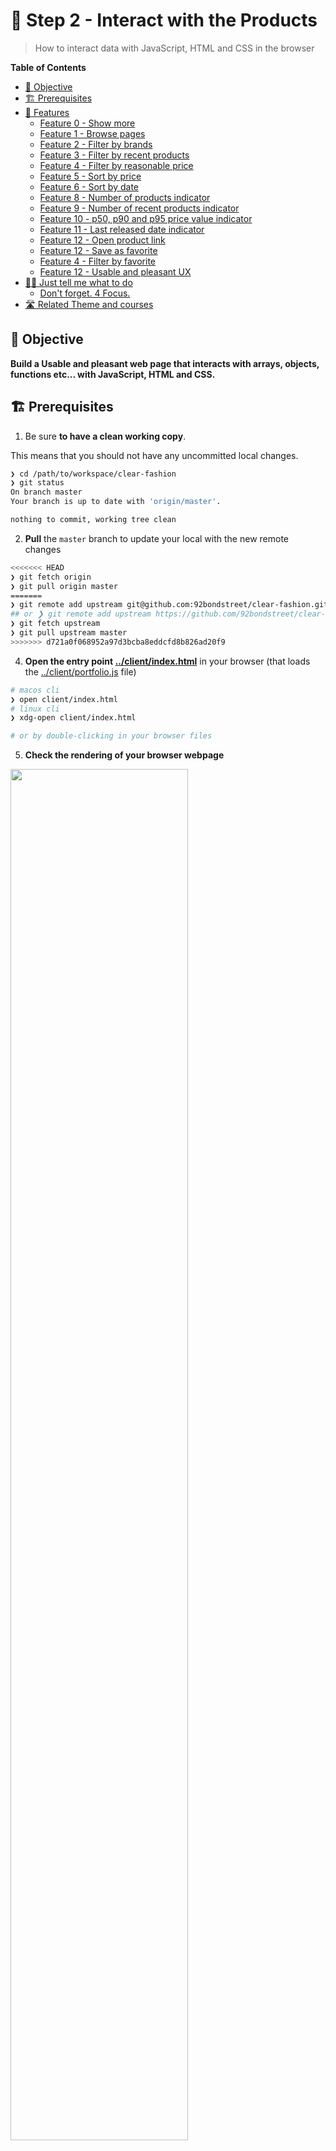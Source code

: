 # 👖 Step 2 - Interact with the Products

> How to interact data with JavaScript, HTML and CSS in the browser

<!-- START doctoc generated TOC please keep comment here to allow auto update -->
<!-- DON'T EDIT THIS SECTION, INSTEAD RE-RUN doctoc TO UPDATE -->
**Table of Contents**

- [🎯 Objective](#-objective)
- [🏗 Prerequisites](#%F0%9F%8F%97-prerequisites)
- [📱 Features](#-features)
  - [Feature 0 - Show more](#feature-0---show-more)
  - [Feature 1 - Browse pages](#feature-1---browse-pages)
  - [Feature 2 - Filter by brands](#feature-2---filter-by-brands)
  - [Feature 3 - Filter by recent products](#feature-3---filter-by-recent-products)
  - [Feature 4 - Filter by reasonable price](#feature-4---filter-by-reasonable-price)
  - [Feature 5 - Sort by price](#feature-5---sort-by-price)
  - [Feature 6 - Sort by date](#feature-6---sort-by-date)
  - [Feature 8 - Number of products indicator](#feature-8---number-of-products-indicator)
  - [Feature 9 - Number of recent products indicator](#feature-9---number-of-recent-products-indicator)
  - [Feature 10 - p50, p90 and p95 price value indicator](#feature-10---p50-p90-and-p95-price-value-indicator)
  - [Feature 11 - Last released date indicator](#feature-11---last-released-date-indicator)
  - [Feature 12 - Open product link](#feature-12---open-product-link)
  - [Feature 12 - Save as favorite](#feature-12---save-as-favorite)
  - [Feature 4 - Filter by favorite](#feature-4---filter-by-favorite)
  - [Feature 12 - Usable and pleasant UX](#feature-12---usable-and-pleasant-ux)
- [👩‍💻 Just tell me what to do](#%E2%80%8D-just-tell-me-what-to-do)
  - [Don't forget. 4 Focus.](#dont-forget-4-focus)
- [🛣️ Related Theme and courses](#-related-theme-and-courses)

<!-- END doctoc generated TOC please keep comment here to allow auto update -->


## 🎯 Objective

**Build a Usable and pleasant web page that interacts with arrays, objects, functions etc... with JavaScript, HTML and CSS.**

## 🏗 Prerequisites

1. Be sure **to have a clean working copy**.

This means that you should not have any uncommitted local changes.

```sh
❯ cd /path/to/workspace/clear-fashion
❯ git status
On branch master
Your branch is up to date with 'origin/master'.

nothing to commit, working tree clean
```

2. **Pull** the `master` branch to update your local with the new remote changes

```sh
<<<<<<< HEAD
❯ git fetch origin
❯ git pull origin master
=======
❯ git remote add upstream git@github.com:92bondstreet/clear-fashion.git
## or ❯ git remote add upstream https://github.com/92bondstreet/clear-fashion
❯ git fetch upstream
❯ git pull upstream master
>>>>>>> d721a0f068952a97d3bcba8eddcfd8b826ad20f9
```

4. **Open the entry point [../client/index.html](../client/index.html)** in your browser (that loads the [../client/portfolio.js](../client/portfolio.js) file)

```sh
# macos cli
❯ open client/index.html
# linux cli
❯ xdg-open client/index.html

# or by double-clicking in your browser files
```

5. **Check the rendering of your browser webpage**

<img src="./img/2-browser.png" width="75%"/>

## 📱 Features

I will describe each feature with the [Agile User Story template](https://www.agilealliance.org/glossary/user-story-template/).

A [User Story](https://www.atlassian.com/agile/project-management/user-stories) is an informal, general explanation of a software feature written from the perspective of the end user or customer.

A user story should typically have a summary structured this way:

1. **As a** [user concerned by the story]
1. **I want** [goal of the story]
1. **so that** [reason for the story]

### Feature 0 - Show more

As a user<br>
I want to show more products<br>
So that I can display 12, 24 or 48 products on the same page

### Feature 1 - Browse pages

As a user<br>
I want to browse available pages<br>
So that I can load more products

### Feature 2 - Filter by brands

As a user<br>
I want to filter by brands name<br>
So that I can browse product for a specific brand

### Feature 3 - Filter by recent products

As a user<br>
I want to filter by by recent products<br>
So that I can browse the new released products (less than 2 weeks)

### Feature 4 - Filter by reasonable price

As a user<br>
I want to filter by reasonable price<br>
So that I can buy affordable product i.e less than 50€

### Feature 5 - Sort by price

As a user<br>
I want to sort by price<br>
So that I can easily identify cheapest and expensive products

### Feature 6 - Sort by date

As a user<br>
I want to sort by price<br>
So that I can easily identify recent and old products

### Feature 8 - Number of products indicator

As a user<br>
I want to indicate the number of displayed products<br>
So that I can understand how many products is available


### Feature 9 - Number of recent products indicator

As a user<br>
I want to indicate the number of displayed products<br>
So that I can understand how many new products is available

### Feature 10 - p50, p90 and p95 price value indicator

As a user<br>
I want to indicate the p50, p90 and p95 price value<br>
So that I can understand the price values of the products

### Feature 11 - Last released date indicator

As a user<br>
I want to indicate the last released date<br>
So that I can understand if we

### Feature 12 - Open product link

As a user<br>
I want to open product link in a new page<br>
So that I can buy the product easily

### Feature 12 - Save as favorite

As a user<br>
I want to save a product as favorite<br>
So that I can retreive this product later

### Feature 4 - Filter by favorite

As a user<br>
I want to filter by favorite products<br>
So that I can load only my favorite products

### Feature 12 - Usable and pleasant UX

As a user<br>
I want to parse a usable and pleasant web page<br>
So that I can find valuable and useful content


## 👩‍💻 Just tell me what to do

1. **Solve each `User Stories`** inside [../client/portfolio.js](../client/portfolio.js) file with JavaScript

<img src="./img/2-portfolio.png" width="75%"/>


2. Once an User Story is solved, **commit your modification**:

```sh
❯ cd /path/to/workspace/clear-fashion
❯ git add -A && git commit -m "feat(display): show 12, 24 or 48 products"
```

([why following a commit message convention?](https://dev.to/chrissiemhrk/git-commit-message-5e21)

3. **Commit early, commit often**
4. Don't forget **to push before the end of the workshop**

```sh
❯ git push origin master
```

**Note**: if you catch an error about authentication, [add your ssh to your github profile](https://help.github.com/articles/connecting-to-github-with-ssh/).

10. Check that your codebase works by checking the console output
11. If you need some helps on git commands, read [git - the simple guide](http://rogerdudler.github.io/git-guide/)

### Don't forget. 4 Focus.

* DOT - Do One Thing
* LIM - Less Is More
* If you change the [../client/index.html](../client/index.html) selectors, you should probably update [../client/portfolio.js](../client/portfolio.js) file
* English only: codebase, variables, comments...

**Focus on coding and web design**


## 🛣️ Related Theme and courses

* 🏁 [Theme 1 - About Javascript](https://github.com/92bondstreet/javascript-empire/blob/master/themes/1.md#about-javascript)
* 🏁 [Theme 1 - About HTML/CSS](https://github.com/92bondstreet/javascript-empire/blob/master/themes/1.md#about-htmlcss)
